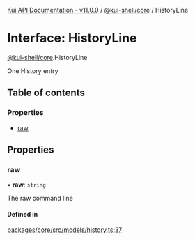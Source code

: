 [Kui API Documentation - v11.0.0](../README.md) / [@kui-shell/core](../modules/kui_shell_core.md) / HistoryLine

# Interface: HistoryLine

[@kui-shell/core](../modules/kui_shell_core.md).HistoryLine

One History entry

## Table of contents

### Properties

- [raw](kui_shell_core.HistoryLine.md#raw)

## Properties

### raw

• **raw**: `string`

The raw command line

#### Defined in

[packages/core/src/models/history.ts:37](https://github.com/kubernetes-sigs/kui/blob/kui/packages/core/src/models/history.ts#L37)
